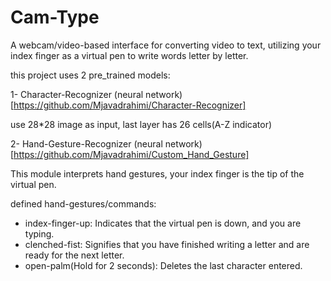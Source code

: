 # Cam-Type
A webcam/video-based interface for converting video to text, utilizing your index finger as a virtual pen to write words letter by letter.

this project uses 2 pre_trained models:

1- Character-Recognizer (neural network) [https://github.com/Mjavadrahimi/Character-Recognizer]

use 28*28 image as input, last layer has 26 cells(A-Z indicator)

2- Hand-Gesture-Recognizer (neural network) [https://github.com/Mjavadrahimi/Custom_Hand_Gesture]

This module interprets hand gestures, your index finger is the tip of the virtual pen.

defined hand-gestures/commands:
- index-finger-up: Indicates that the virtual pen is down, and you are typing.
- clenched-fist: Signifies that you have finished writing a letter and are ready for the next letter.
- open-palm(Hold for 2 seconds): Deletes the last character entered.
